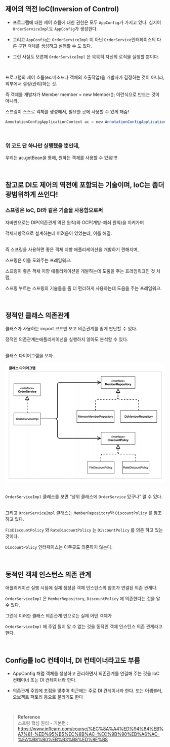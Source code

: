 ## 제어의 역전 IoC(Inversion of Control)

- 프로그램에 대한 제어 흐름에 대한 권한은 모두 `AppConfig`가 가지고 있다. 
심지어 `OrderServiceImpl`도 `AppConfig`가 생성한다.

- 그리고 `AppConfig`는 `OrderServiceImpl` 이 아닌 `OrderService`인터페이스의 
다른 구현 객체를 생성하고 실행할 수 도 있다.
- 그런 사실도 모른체 `OrderServiceImpl` 은 묵묵히 자신의 로직을 실행할 뿐이다.

<br/>


프로그램의 제어 흐름(ex:메소드나 객체의 호출작업)을 개발자가 결정하는 것이 아니라, 외부에서 결정(관리)하는 것.

즉 객체를 개발자가 Member member = new Member(); 이런식으로 만드는 것이 아니라, 

스프링이 스스로 객체를 생성해서, 필요한 곳에 사용할 수 있게 해줌!

```java
AnnotationConfigApplicationContext ac = new AnnotationConfigApplicationContext(TestConfig.class);
```

<br/>

### 위 코드 단 하나만 실행했을 뿐인데, 
우리는 ac.getBean을 통해, 원하는 객체를 사용할 수 있음!!!!

<br/>

## 참고로 DI도 제어의 역전에 포함되는 기술이며, IoC는 좀더 광범위하게 쓰인다!

### 스프링은 IoC, DI와 같은 기술을 사용함으로써

자바만으로는 DIP(의존관계 역전 원칙)와 OCP(계방-폐쇠 원칙)을 지켜가며 

객체지향적으로 설계하는데 어려움이 있었는데, 이를 해결.

<br/>즉 스프링을 사용하면 좋은 객체 지향 애플리케이션을 개발하기 편해지며, 

스프링은 이를 도와주는 프레임워크.

스프링이 좋은 객체 지향 애플리케이션을 개발하는데 도움을 주는 프레임워크인 것 처럼, 

스프링 부트는 스프링의 기술들을 좀 더 편리하게 사용하는데 도움을 주는 프레임워크.
























<br/>

## 정적인 클래스 의존관계

클래스가 사용하는 import 코드만 보고 의존관계를 쉽게 판단할 수 있다. 

정적인 의존관계는애플리케이션을 실행하지 않아도 분석할 수 있다. 

<br/>클래스 다이어그램을 보자.

![이미지](/programming/img/스프링6.PNG)

<br/>`OrderServiceImpl`  클래스를 보면 “상위 클래스에 `OrderService` 있구나” 알 수 있다.

<br/>그리고 `OrderServiceImpl` 클래스는 `MemberRepository`와 `DiscountPolicy` 를 참조하고 있다.

`FixDiscountPolicy` 와 `RateDiscountPolicy` 는 `DiscountPolicy` 를 의존 하고 있는 것이다.

`DiscountPolicy`  인터페이스는 아무곳도 의존하지 않는다.

<br/>

## 동적인 객체 인스턴스 의존 관계

애플리케이션 실행 시점에 실제 생성된 객체 인스턴스의 참조가 연결된 의존 관계다.

`OrderServiceImpl` 은 `MemberRepository`, `DiscountPolicy` 에 의존한다는 것을 알 수 있다.

그런데 이러한 클래스 의존관계 만으로는 실제 어떤 객체가 

`OrderServiceImpl` 에 주입 될지 알 수 없는 것을 동적인 객체 인스턴스 의존 관계라고 한다.

<br/>

## Config를 IoC 컨테이너, DI 컨테이너라고도 부름

- AppConfig 처럼 객체를 생성하고 관리하면서 의존관계를 연결해 주는 것을 IoC 컨테이너 또는 DI 컨테이너라 한다.
    
- 의존관계 주입에 초점을 맞추어 최근에는 주로 DI 컨테이너라 한다. 또는 어샘블러, 오브젝트 팩토리 등으로 불리기도 한다


<br/>


>**Reference** <br/>스프링 핵심 원리 - 기본편 : https://www.inflearn.com/course/%EC%8A%A4%ED%94%84%EB%A7%81-%ED%95%B5%EC%8B%AC-%EC%9B%90%EB%A6%AC-%EA%B8%B0%EB%B3%B8%ED%8E%B8
